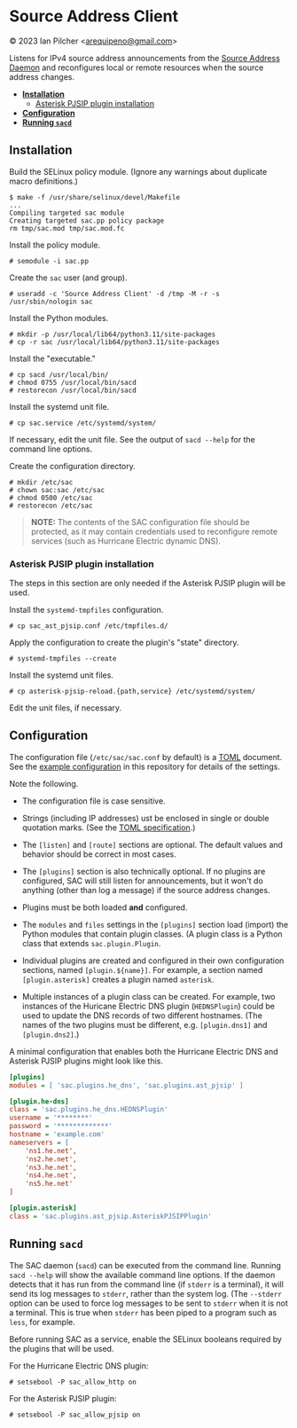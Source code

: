 # Source Address Client

&copy; 2023 Ian Pilcher <<arequipeno@gmail.com>>

Listens for IPv4 source address announcements from the
[Source Address Daemon](https://github.com/ipilcher/sad) and reconfigures local
or remote resources when the source address changes.

* [**Installation**](#installation)
  * [Asterisk PJSIP plugin installation](#asterisk-pjsip-plugin-installation)
* [**Configuration**](#configuration)
* [**Running `sacd`**](#running-sacd)

## Installation

Build the SELinux policy module.  (Ignore any warnings about duplicate macro
definitions.)

```
$ make -f /usr/share/selinux/devel/Makefile
...
Compiling targeted sac module
Creating targeted sac.pp policy package
rm tmp/sac.mod tmp/sac.mod.fc
```

Install the policy module.

```
# semodule -i sac.pp
```

Create the `sac` user (and group).

```
# useradd -c 'Source Address Client' -d /tmp -M -r -s /usr/sbin/nologin sac
```

Install the Python modules.

```
# mkdir -p /usr/local/lib64/python3.11/site-packages
# cp -r sac /usr/local/lib64/python3.11/site-packages
```

Install the "executable."

```
# cp sacd /usr/local/bin/
# chmod 0755 /usr/local/bin/sacd
# restorecon /usr/local/bin/sacd
```

Install the systemd unit file.

```
# cp sac.service /etc/systemd/system/
```

If necessary, edit the unit file.  See the output of `sacd --help` for the
command line options.

Create the configuration directory.

```
# mkdir /etc/sac
# chown sac:sac /etc/sac
# chmod 0500 /etc/sac
# restorecon /etc/sac
```

> **NOTE:** The contents of the SAC configuration file should be protected, as
> it may contain credentials used to reconfigure remote services (such as
> Hurricane Electric dynamic DNS).

### Asterisk PJSIP plugin installation

The steps in this section are only needed if the Asterisk PJSIP plugin will be
used.

Install the `systemd-tmpfiles` configuration.

```
# cp sac_ast_pjsip.conf /etc/tmpfiles.d/
```

Apply the configuration to create the plugin's "state" directory.

```
# systemd-tmpfiles --create
```

Install the systemd unit files.

```
# cp asterisk-pjsip-reload.{path,service} /etc/systemd/system/
```

Edit the unit files, if necessary.

## Configuration

The configuration file (`/etc/sac/sac.conf` by default) is a
[TOML](https://toml.io/) document.  See the
[example configuration](https://github.com/ipilcher/sac/blob/main/sac.conf) in
this repository for details of the settings.

Note the following.

* The configuration file is case sensitive.

* Strings (including IP addresses) ust be enclosed in single or double quotation
  marks.  (See the [TOML specification](https://toml.io/en/v1.0.0#string).)

* The `[listen]` and `[route]` sections are optional.  The default values and
  behavior should be correct in most cases.

* The `[plugins]` section is also technically optional.  If no plugins are
  configured, SAC will still listen for announcements, but it won't do anything
  (other than log a message) if the source address changes.

* Plugins must be both loaded **and** configured.

* The `modules` and `files` settings in the `[plugins]` section load (import)
  the Python modules that contain plugin classes.  (A plugin class is a Python
  class that extends `sac.plugin.Plugin`.

* Individual plugins are created and configured in their own configuration
  sections, named `[plugin.${name}]`.  For example, a section named
  `[plugin.asterisk]` creates a plugin named `asterisk`.

* Multiple instances of a plugin class can be created.  For example, two
  instances of the Huricane Electric DNS plugin (`HEDNSPlugin`) could be used
  to update the DNS records of two different hostnames.  (The names of the two
  plugins must be different, e.g. `[plugin.dns1]` and `[plugin.dns2]`.)

A minimal configuration that enables both the Hurricane Electric DNS and
Asterisk PJSIP plugins might look like this.

```ini
[plugins]
modules = [ 'sac.plugins.he_dns', 'sac.plugins.ast_pjsip' ]

[plugin.he-dns]
class = 'sac.plugins.he_dns.HEDNSPlugin'
username = '********'
password = '*************'
hostname = 'example.com'
nameservers = [
	'ns1.he.net',
	'ns2.he.net',
	'ns3.he.net',
	'ns4.he.net',
	'ns5.he.net'
]

[plugin.asterisk]
class = 'sac.plugins.ast_pjsip.AsteriskPJSIPPlugin'
```
## Running `sacd`

The SAC daemon (`sacd`) can be executed from the command line.  Running
`sacd --help` will show the available command line options.  If the daemon
detects that it has run from the command line (if `stderr` is a terminal), it
will send its log messages to `stderr`, rather than the system log.  (The
`--stderr` option can be used to force log messages to be sent to `stderr` when
it is not a terminal.  This is true when `stderr` has been piped to a program
such as `less`, for example.

Before running SAC as a service, enable the SELinux booleans required by the
plugins that will be used.

For the Hurricane Electric DNS plugin:

```
# setsebool -P sac_allow_http on
```

For the Asterisk PJSIP plugin:

```
# setsebool -P sac_allow_pjsip on
```
